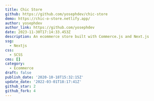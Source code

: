 ```yaml
---
title: Chic Store
github: https://github.com/yosephdev/chic-store
demo: https://chic-o-store.netlify.app/
author: yosephdev
author_link: https://github.com/yosephdev
date: 2023-11-30T17:14:33.453Z
description: An ecommerce store built with Commerce.js and Next.js
ssg:
  - Nextjs
css:
  - SCSS
cms: []
category:
  - Ecommerce
draft: false
publish_date: '2020-10-18T15:32:15Z'
update_date: '2022-03-01T18:17:41Z'
github_star: 2
github_fork: 4
---
```

